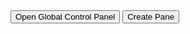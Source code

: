 <div id="container">
  <button class="btn" id="openGlobalControlPanel">Open Global Control Panel</button>
  <button class="btn" id="createPane">Create Pane</button>
</div>

<style>
#container {
  position: absolute;
}
</style>

<script>
import jsPlumb from 'https://lively-kernel.org/lively4/BP2019RH-stable/prototypes/npm-modules/jsplumb.js'

import ContextMenu from 'src/client/contextmenu.js';

import DataProcessor from '../../src/internal/individuals-as-points/common/data-processor.js'
import ColorStore from '../../src/internal/individuals-as-points/common/color-store.js'
import { AVFParser } from "https://lively-kernel.org/voices/parsing-data/avf-parser.js"
import { deepCopy } from '../../src/internal/individuals-as-points/common/utils.js'
import { State } from '../../src/internal/individuals-as-points/common/actionState.js'
import { 
  SelectAction, 
  FilterAction, 
  AtomicFilterAction 
} from '../../src/internal/individuals-as-points/common/actions.js'

import setup from '../../setup.js'

let globalControlWidget
let colorStore = new ColorStore()
let dataProcessor = new DataProcessor()
dataProcessor.setColorStore(colorStore)

let baseData

let defaultExtent = lively.pt(500, 300) 

let container = lively.query(this, "#container")
let createPaneButton = lively.query(this, "#createPane")
let resizeTimer
let selectAction
let filterAction

let focusedPane
let openGlobalControlPanelButton = lively.query(this, "#openGlobalControlPanel")

let jsPlumbInstance = jsPlumb.jsPlumb.getInstance()

jsPlumbInstance.setContainer(container);

jsPlumbInstance.importDefaults({
  Connector : [ "Bezier", { curviness: 1 } ],
  Anchors : [ "BottomCenter", "TopCenter" ]
});

setup(this).then(() => {
  createPaneButton.addEventListener('click', async (evt) => {
    openChildTypeMenu(createPaneButton, evt, baseData)
  })

  openGlobalControlPanelButton.addEventListener('click', async () => {
    openNewGlobalControlWidget()
  })


  container.addEventListener("click", evt => {jsPlumbInstance.repaintEverything()})

  AVFParser.loadCovidData().then(result => {
    baseData = result

    dataProcessor.initializeWithIndividualsFromKenia(baseData)
    colorStore.initializeWithValuesByAttribute(dataProcessor.getValuesByAttribute())
    selectAction = new SelectAction(new FilterAction(), dataProcessor, colorStore, true)
    filterAction = new FilterAction()
    filterAction.setDataProcessor(dataProcessor)
  });
});

async function createNewVisualization(componentName, data) {
  let visualization = await lively.create(componentName)
    
  visualization.setDataProcessor(dataProcessor)
  visualization.setColorStore(colorStore)
  await visualization.setData(data)
  visualization.setExtent(defaultExtent)
  
  return visualization
}

async function createNewPane(visualization, parent, fromSelection=false, selection={}) {

  let newPane = await lively.create("bp2019-pane")
  
  newPane.addVisualization(visualization)
  newPane.setExtent(defaultExtent)
  
  lively.setPosition(newPane, lively.getPosition(parent).addPt(lively.pt(0, defaultExtent.y + 100)) )
  container.appendChild(newPane)
  
  if (fromSelection) {
    lively.setPosition(newPane, lively.getPosition(parent).addPt(lively.pt(defaultExtent.x + 100, 0)) )
    jsPlumbInstance.connect({
      source: parent,
      target: newPane,
      endpoint: ["Dot", {radius: 10}],
      endpointStyle:{ fill: selection.selectionColor},
      anchors : ["Right", "Left"],
      paintStyle: {stroke: selection.selectionColor}
    })
  } else {
    jsPlumbInstance.connect({
      source: parent,
      target: newPane,
      endpoint: ["Dot", {radius: 10}]
    })
  }
  
  
  newPane.addEventListener("contextmenu", async (evt) => {
    openChildTypeMenu(newPane, evt)
  })
  
  newPane.addEventListener("click", () => {
    setFocus(newPane)
    registerAtGlobalControlPanel(newPane)
  })
  
  newPane.addEventListener("selection-contextmenu", (evt) => {
    evt.clientX = evt.detail.clientX
    evt.clientY = evt.detail.clientY
    openChildTypeMenu(newPane, evt)
  })
  
  return newPane
}

function setFocus(pane) {
  if (focusedPane) {
    focusedPane.removeFocus()
  }
  pane.setFocus()
  focusedPane = pane
}

function registerAtGlobalControlPanel(pane) {
  if (!globalControlWidget) return
  globalControlWidget.clearListeners()
  globalControlWidget.addListener(pane)
  // get new reference for state
  
  globalControlWidget.loadState(deepCopy(pane.getState()))
}

async function openNewGlobalControlWidget() {
  if (!dataProcessor || !colorStore) {
    lively.notify("Missing data source")
    return
  }
  let position = lively.pt(1000, 10)
  let extent = lively.pt(300, 700)
  
  globalControlWidget = await lively.openComponentInWindow('bp2019-global-control-widget', position, extent)
  globalControlWidget.setDataProcessor(dataProcessor)
  globalControlWidget.setColorStore(colorStore)
  
  globalControlWidget.initializeAfterDataFetch()
}

async function openChildTypeMenu(parentPane, evt) {
  evt.stopPropagation()
  evt.preventDefault()
  
  const menuItems = [
    ['New Map', () => createNewChildPane(parentPane, 'bp2019-map-widget', evt)],
    ['New X-Y-Diagram', () => createNewChildPane(parentPane, 'bp2019-y-axis-widget', evt)],
    ['New Venn-Diagram', () => createNewChildPane(parentPane, 'bp2019-venn-widget', evt)]
  ]
  const menu = await ContextMenu.openIn(document.body, evt, parentPane, document.body,  menuItems)
}

async function createNewChildPane(parentPane, childComponentName, evt) {

  let fromSelection = (evt.type === "selection-contextmenu")
  let selection = {}
  if (fromSelection) {
    selection = {selectionColor: evt.detail.selectionColor}
  }
  
  let childVisualization = await createNewVisualization(childComponentName, deepCopy(baseData))
  let childPane = await createNewPane(childVisualization, parentPane, fromSelection, selection)
  
  if (parentPane.localName == "bp2019-pane") {
    let parentState = parentPane.getState()
    childPane.applyState(deepCopy(State.fromState(parentState)))
    parentPane.addChild(childPane)
    let parentVisualization = parentPane.visualization
    Object.keys(parentVisualization.currentActions).forEach(action => {
      childVisualization.applyAction(deepCopy(parentVisualization.currentActions[action]))
    })
  } else {
    childPane.applyAction(deepCopy(selectAction))
    childPane.applyAction(deepCopy(filterAction))
  }
  
  if (fromSelection) {
    let individuals = evt.detail.selectedPoints
    
    let selectionFilter = new AtomicFilterAction ("index", individuals.map(individual => individual.index), dataProcessor)    
    
    let currentState = childPane.getState()
    currentState.filterAction.addFilter(selectionFilter)
    
    childPane.applyAction(currentState.filterAction)
  }
  
}

</script>